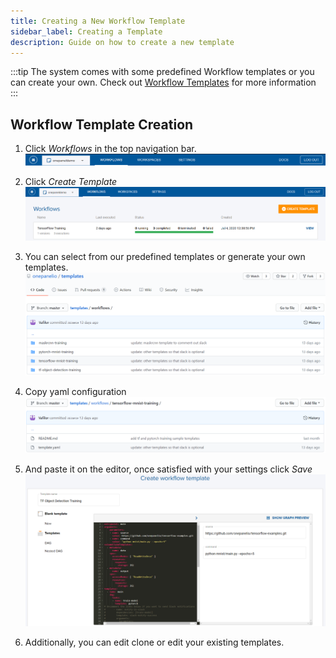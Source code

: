 ```yaml
---
title: Creating a New Workflow Template
sidebar_label: Creating a Template
description: Guide on how to create a new template
---
```


:::tip
The system comes with some predefined Workflow templates or you can create your own.
Check out [Workflow Templates](https://github.com/onepanelio/templates/tree/master/workflows) for more information
:::

## Workflow Template Creation
1. Click *Workflows* in the top navigation bar. ![](/img/navigation_select_workflow.png)

2. Click *Create Template* ![](/img/workflow_create.png)

3. You can select from our predefined templates or generate your own templates. ![](/img/workflow_template_github.png)

4. Copy yaml configuration ![](/img/workflow_template_yaml.png)

5. And paste it on the editor, once satisfied with your settings click *Save* ![](/img/workflow_create_template.png)

6. Additionally, you can edit clone or edit your existing templates.
